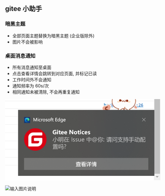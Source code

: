 ## gitee 小助手
### 暗黑主题
  - 全部页面主题替换为暗黑主题 (企业版除外)
  - 图片不会被影响
### 桌面消息通知
 - 所有消息通知至桌面
 - 点击查看详情会跳转到对应页面, 并标记已读
 - 工作时间外不会通知
 - 通知频率为 60s/次
 - 相同通知未被清除, 不会再重复通知

![输入图片说明](img/image.png)

![输入图片说明](img/VMZD~U\)6LNFXJ1GN%5D47VF4E.jpg)
